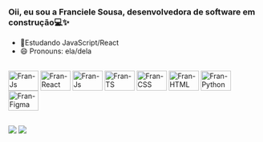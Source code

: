 ### Oii, eu sou a Franciele Sousa, desenvolvedora de software em construção💻✨

- 🌱Estudando JavaScript/React
- 😄 Pronouns: ela/dela

<div style="display: inline_block"><br>
    <img align="center" alt="Fran-Js" height="40" width="60" src="https://cdn.jsdelivr.net/gh/devicons/devicon@latest/icons/angularjs/angularjs-original.svg" /> 
    <img align="center" alt="Fran-React" height="40" width="60" src="https://cdn.jsdelivr.net/gh/devicons/devicon@latest/icons/react/react-original.svg" />
    <img align="center" alt="Fran-Js" height="40" width="60" src="https://cdn.jsdelivr.net/gh/devicons/devicon@latest/icons/javascript/javascript-original.svg" /> 
    <img align="center" alt="Fran-TS" height="40" width="60" src="https://cdn.jsdelivr.net/gh/devicons/devicon@latest/icons/typescript/typescript-original.svg" /> 
    <img align="center" alt="Fran-CSS" height="40" width="60" src="https://cdn.jsdelivr.net/gh/devicons/devicon@latest/icons/css3/css3-original.svg" /> 
    <img align="center" alt="Fran-HTML" height="40" width="60" src="https://cdn.jsdelivr.net/gh/devicons/devicon@latest/icons/html5/html5-original.svg" /> 
    <img align="center" alt="Fran-Python" height="40" width="60" src="https://cdn.jsdelivr.net/gh/devicons/devicon@latest/icons/python/python-original.svg" /> 
   <img align="center" alt="Fran-Figma" height="40" width="60" src="https://cdn.jsdelivr.net/gh/devicons/devicon@latest/icons/figma/figma-original.svg" /> 
</div>

##

<div>
<a href="mailto:franciele.scz@gmail.com"><img src="https://img.shields.io/badge/Gmail-D14836?style=for-the-badge&logo=gmail&logoColor=white"></a>
 <a href="https://www.linkedin.com/in/franciele-sousa-9602a9251" target="_blank"><img src="https://img.shields.io/badge/-LinkedIn-%230077B5?style=for-the-badge&logo=linkedin&logoColor=white" target="_blank"></a>

</div>
